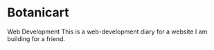 # Botanicart
Web Development
This is a web-development diary for a website I am building for a friend.
